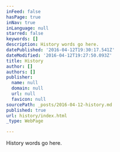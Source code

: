 ```yaml
---
inFeed: false
hasPage: true
inNav: true
inLanguage: null
starred: false
keywords: []
description: History words go here.
datePublished: '2016-04-12T19:30:17.541Z'
dateModified: '2016-04-12T19:27:50.093Z'
title: History
author: []
authors: []
publisher:
  name: null
  domain: null
  url: null
  favicon: null
sourcePath: _posts/2016-04-12-history.md
published: true
url: history/index.html
_type: WebPage

---
```

History words go here.